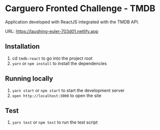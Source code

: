 # Carguero Fronted Challenge - TMDB

Application developed with ReactJS integrated with the TMDB API.

URL: https://laughing-euler-703d01.netlify.app

## Installation

1. cd `tmdb-react` to go into the project root
2. `yarn` or `npm install` to install the dependencies

## Running locally

1. `yarn start` or `npm start` to start the development server
2. `open http://localhost:3000` to open the site

## Test

1. `yarn test` or `npm test` to run the test script
